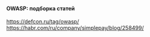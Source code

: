 #### OWASP: подборка статей
https://defcon.ru/tag/owasp/
https://habr.com/ru/company/simplepay/blog/258499/
